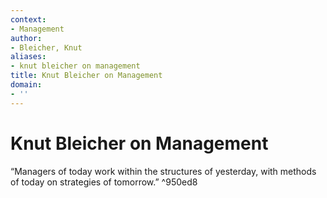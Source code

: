 ```yaml
---
context:
- Management
author:
- Bleicher, Knut
aliases:
- knut bleicher on management
title: Knut Bleicher on Management
domain:
- ''
---
```


# Knut Bleicher on Management

“Managers of today work within the structures of yesterday, with methods of today on strategies of tomorrow.” ^950ed8
